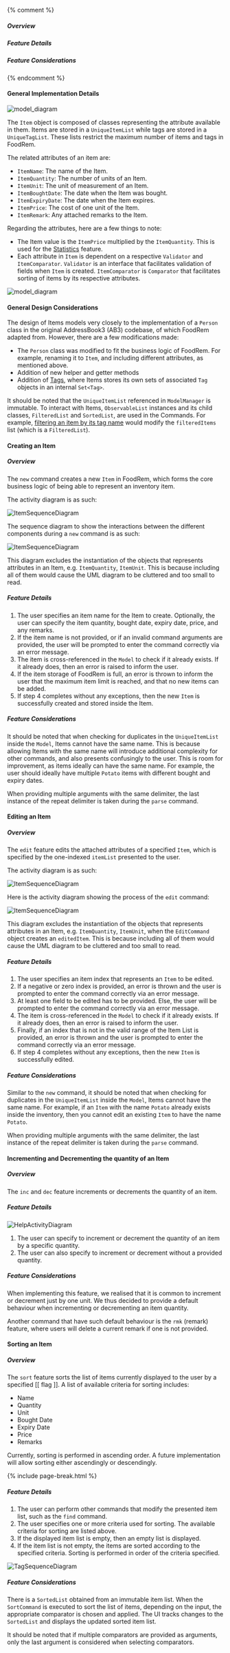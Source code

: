 <!-- markdownlint-disable-file first-line-h1 -->

{% comment %}
<!-- ===================================================================== -->
<!-- TODO: Copy and paste this template, and add/remove sections as needed -->
<!-- ===================================================================== -->
##### Overview
<!-- ACTIVITY DIAGRAM -->
<!-- Short Description of Command -->
##### Feature Details
<!-- SEQUENCE DIAGRAM -->
<!-- Description of how Command works -->
##### Feature Considerations
<!-- Command Considerations -->
<!-- ===================================================================== -->
{% endcomment %}

#### General Implementation Details

![model_diagram](images/ItemClassDiagram.png)

The `Item` object is composed of classes representing the attribute available in them. Items are stored in a `UniqueItemList` while tags are stored in a `UniqueTagList`. These lists restrict the maximum number of items and tags in FoodRem.

The related attributes of an item are:

* `ItemName`: The name of the Item.
* `ItemQuantity`: The number of units of an Item.
* `ItemUnit`: The unit of measurement of an Item.
* `ItemBoughtDate`: The date when the Item was bought.
* `ItemExpiryDate`: The date when the Item expires.
* `ItemPrice`: The cost of one unit of the Item.
* `ItemRemark`: Any attached remarks to the Item.

Regarding the attributes, here are a few things to note:

* The Item value is the `ItemPrice` multiplied by the `ItemQuantity`. This is used for the [Statistics](#statistics-features) feature.
* Each attribute in `Item` is dependent on a respective `Validator` and `ItemComparator`. `Validator` is an interface that facilitates validation of fields when `Item` is created. `ItemComparator` is `Comparator` that facilitates sorting of items by its respective attributes.

![model_diagram](images/ItemFieldClassDiagram.png)

#### General Design Considerations

The design of Items models very closely to the implementation of a `Person` class in the original AddressBook3 (AB3) codebase, of which FoodRem adapted from. However, there are a few modifications made:

* The `Person` class was modified to fit the business logic of FoodRem. For example, renaming it to `Item`, and including different attributes, as mentioned above.
* Addition of new helper and getter methods
* Addition of [Tags](#tag-related-features), where Items stores its own sets of associated `Tag` objects in an internal `Set<Tag>`.

It should be noted that the `UniqueItemList` referenced in `ModelManager` is immutable. To interact with Items, `ObservableList` instances and its child classes, `FilteredList` and `SortedList`, are used in the Commands. For example, [filtering an item by its tag name](#filtering-items-by-tag-name) would modify the `filteredItems` list (which is a `FilteredList`).

#### Creating an Item

##### Overview

The `new` command creates a new `Item` in FoodRem, which forms the core business logic of being able to represent an inventory item.

The activity diagram is as such:

![ItemSequenceDiagram](images/NewItemActivityDiagram.png)

The sequence diagram to show the interactions between the different components during a `new` command is as such:

![ItemSequenceDiagram](images/NewItemSequenceDiagram.png)

This diagram excludes the instantiation of the objects that represents attributes in an Item, e.g. `ItemQuantity`, `ItemUnit`. This is because including all of them would cause the UML diagram to be cluttered and too small to read.

##### Feature Details

1. The user specifies an item name for the Item to create. Optionally, the user can specify the item quantity, bought date, expiry date, price, and any remarks.
1. If the item name is not provided, or if an invalid command arguments are provided, the user will be prompted to enter the command correctly via an error message.
1. The item is cross-referenced in the `Model` to check if it already exists. If it already does, then an error is raised to inform the user.
1. If the item storage of FoodRem is full, an error is thrown to inform the user that the maximum item limit is reached, and that no new items can be added.
1. If step 4 completes without any exceptions, then the new `Item` is successfully created and stored inside the Item.

##### Feature Considerations

It should be noted that when checking for duplicates in the `UniqueItemList` inside the `Model`, Items cannot have the same name. This is because allowing Items with the same name will introduce additional complexity for other commands, and also presents confusingly to the user. This is room for improvement, as items ideally can have the same name. For example, the user should ideally have multiple `Potato` items with different bought and expiry dates.

When providing multiple arguments with the same delimiter, the last instance of the repeat delimiter is taken during the `parse` command.

#### Editing an Item

##### Overview

The `edit` feature edits the attached attributes of a specified `Item`, which is specified by the one-indexed `itemList` presented to the user.

The activity diagram is as such:

![ItemSequenceDiagram](images/EditItemActivityDiagram.png)

Here is the activity diagram showing the process of the `edit` command:

![ItemSequenceDiagram](images/EditItemSequenceDiagram.png)

This diagram excludes the instantiation of the objects that represents attributes in an Item, e.g. `ItemQuantity`, `ItemUnit`, when the `EditCommand` object creates an `editedItem`. This is because including all of them would cause the UML diagram to be cluttered and too small to read.

##### Feature Details

1. The user specifies an item index that represents an `Item` to be edited.
1. If a negative or zero index is provided, an error is thrown and the user is prompted to enter the command correctly via an error message.
1. At least one field to be edited has to be provided. Else, the user will be prompted to enter the command correctly via an error message.
1. The item is cross-referenced in the `Model` to check if it already exists. If it already does, then an error is raised to inform the user.
1. Finally, if an index that is not in the valid range of the Item List is provided, an error is thrown and the user is prompted to enter the command correctly via an error message.
1. If step 4 completes without any exceptions, then the new `Item` is successfully edited.

##### Feature Considerations

Similar to the `new` command, it should be noted that when checking for duplicates in the `UniqueItemList` inside the `Model`, Items cannot have the same name. For example, if an `Item` with the name `Potato` already exists inside the inventory, then you cannot edit an existing `Item` to have the name `Potato`.

When providing multiple arguments with the same delimiter, the last instance of the repeat delimiter is taken during the `parse` command.

#### Incrementing and Decrementing the quantity of an Item

##### Overview

The `inc` and `dec` feature increments or decrements the quantity of an item.

##### Feature Details

![HelpActivityDiagram](images/DecrementActivityDiagram.png)

1. The user can specify to increment or decrement the quantity of an item by a specific quantity.
1. The user can also specify to increment or decrement without a provided quantity.

##### Feature Considerations

When implementing this feature, we realised that it is common to increment or decrement just by one unit. We thus decided to provide a default behaviour when incrementing or decrementing an item quantity.

Another command that have such default behaviour is the `rmk` (remark) feature, where users will delete a current remark if one is not provided.

#### Sorting an Item

##### Overview

<!-- TODO: ACTIVITY DIAGRAM -->

The `sort` feature sorts the list of items currently displayed to the user by a specified [[ flag ]]. A list of available criteria for sorting includes:

* Name
* Quantity
* Unit
* Bought Date
* Expiry Date
* Price
* Remarks

Currently, sorting is performed in ascending order. A future implementation will allow sorting either ascendingly or descendingly.

{% include page-break.html %}

##### Feature Details

1. The user can perform other commands that modify the presented item list, such as the `find` command.
1. The user specifies one or more criteria used for sorting. The available criteria for sorting are listed above.
1. If the displayed item list is empty, then an empty list is displayed.
1. If the item list is not empty, the items are sorted according to the specified criteria. Sorting is performed in order of the criteria specified.

![TagSequenceDiagram](images/SortItemsSequenceDiagram.png)

##### Feature Considerations

There is a `SortedList` obtained from an immutable item list. When the `SortCommand` is executed to sort the list of items, depending on the input, the appropriate comparator is chosen and applied. The UI tracks changes to the `SortedList` and displays the updated sorted item list.

It should be noted that if multiple comparators are provided as arguments, only the last argument is considered when selecting comparators.
